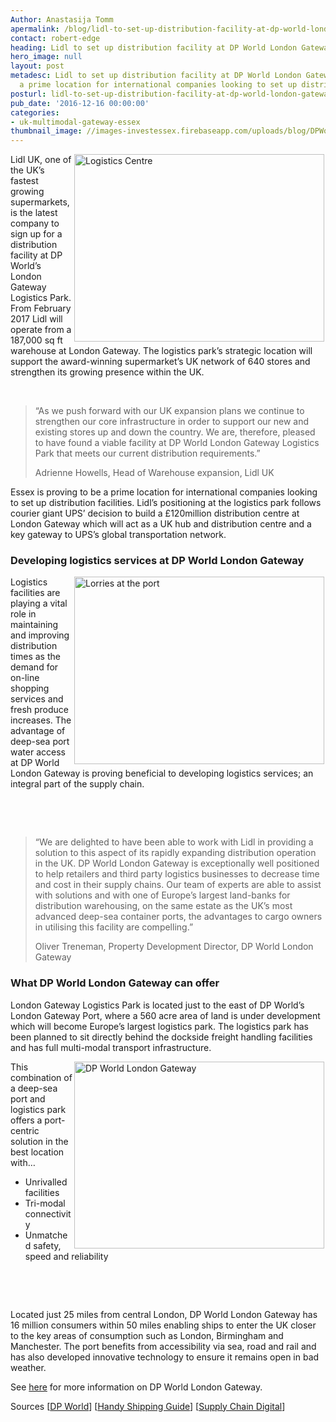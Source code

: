 ```yaml
---
Author: Anastasija Tomm
apermalink: /blog/lidl-to-set-up-distribution-facility-at-dp-world-london-gateway
contact: robert-edge
heading: Lidl to set up distribution facility at DP World London Gateway
hero_image: null
layout: post
metadesc: Lidl to set up distribution facility at DP World London Gateway. Essex is
  a prime location for international companies looking to set up distribution facilities
posturl: lidl-to-set-up-distribution-facility-at-dp-world-london-gateway
pub_date: '2016-12-16 00:00:00'
categories:
- uk-multimodal-gateway-essex
thumbnail_image: //images-investessex.firebaseapp.com/uploads/blog/DPWorld_165.jpg
---
```


<p><a href='http://www.londongateway.com/news/press-releases/lidl-uk-establish-distribution-operations-dp-world-london-gateway-logistics-park/' target='_blank'><img alt='Logistics Centre' src='//images-investessex.firebaseapp.com/uploads/about/Press_release_image_700.jpg' style='width: 400px; height: 300px; margin-left: 2px; margin-right: 2px; float: right;'/></a>Lidl UK, one of the UK’s fastest growing supermarkets, is the latest company to sign up for a distribution facility at DP World’s London Gateway Logistics Park. From February 2017 Lidl will operate from a 187,000 sq ft warehouse at London Gateway. The logistics park’s strategic location will support the award-winning supermarket’s UK network of 640 stores and strengthen its growing presence within the UK.</p><p> </p><blockquote><p>“As we push forward with our UK expansion plans we continue to strengthen our core infrastructure in order to support our new and existing stores up and down the country. We are, therefore, pleased to have found a viable facility at DP World London Gateway Logistics Park that meets our current distribution requirements.”</p><p>Adrienne Howells, Head of Warehouse expansion, Lidl UK</p></blockquote><p>Essex is proving to be a prime location for international companies looking to set up distribution facilities. Lidl’s positioning at the logistics park follows courier giant UPS’ decision to build a £120million distribution centre at London Gateway which will act as a UK hub and distribution centre and a key gateway to UPS’s global transportation network.</p><h3>Developing logistics services at DP World London Gateway</h3><p><img alt='Lorries at the port' src='//images-investessex.firebaseapp.com/uploads/about/maxresdefault-1_Cropped.jpg' style='width: 400px; height: 300px; margin-left: 2px; margin-right: 2px; float: right;'/>Logistics facilities are playing a vital role in maintaining and improving distribution times as the demand for on-line shopping services and fresh produce increases. The advantage of deep-sea port water access at DP World London Gateway is proving beneficial to developing logistics services; an integral part of the supply chain.</p><p> </p><p> </p><blockquote><p>“We are delighted to have been able to work with Lidl in providing a solution to this aspect of its rapidly expanding distribution operation in the UK. DP World London Gateway is exceptionally well positioned to help retailers and third party logistics businesses to decrease time and cost in their supply chains. Our team of experts are able to assist with solutions and with one of Europe’s largest land-banks for distribution warehousing, on the same estate as the UK’s most advanced deep-sea container ports, the advantages to cargo owners in utilising this facility are compelling.”</p><p>Oliver Treneman, Property Development Director, DP World London Gateway</p></blockquote><h3>What DP World London Gateway can offer</h3><p>London Gateway Logistics Park is located just to the east of DP World’s London Gateway Port, where a 560 acre area of land is under development which will become Europe’s largest logistics park. The logistics park has been planned to sit directly behind the dockside freight handling facilities and has full multi-modal transport infrastructure.</p><p><img alt='DP World London Gateway' src='//images-investessex.firebaseapp.com/uploads/about/DP_World_400.jpg' style='width: 400px; height: 299px; margin-left: 2px; margin-right: 2px; float: right;'/>This combination of a deep-sea port and logistics park offers a port-centric solution in the best location with…</p><ul><li>Unrivalled facilities</li><li>Tri-modal connectivity</li><li>Unmatched safety, speed and reliability</li></ul><p> </p><p> </p><p>Located just 25 miles from central London, DP World London Gateway has 16 million consumers within 50 miles enabling ships to enter the UK closer to the key areas of consumption such as London, Birmingham and Manchester. The port benefits from accessibility via sea, road and rail and has also developed innovative technology to ensure it remains open in bad weather.</p><p>See <a href='http://investessex.co.uk/studies/place-studies/london-gateway-port' target='_blank'>here</a> for more information on DP World London Gateway.</p><p>Sources [<a href='http://www.londongateway.com/' target='_blank'>DP World</a>] [<a href='http://www.handyshippingguide.com/shipping-news/dp-worlds-deep-water-container-port-logistics-park-boost-as-lidl-to-open-new-distribution-centre_7639' target='_blank'>Handy Shipping Guide</a>] [<a href='http://www.supplychaindigital.com/warehousing/4573/Lidl-UK-sets-up-shop-at-the-London-Gateway' target='_blank'>Supply Chain Digital</a>]</p>